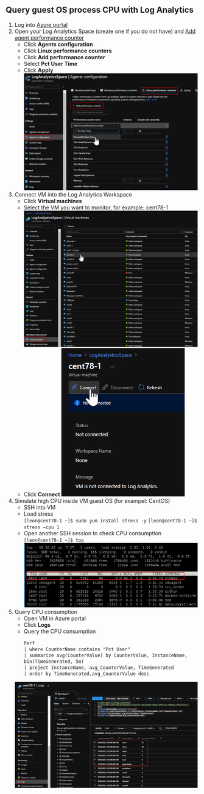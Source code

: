 ## Query guest OS process CPU with Log Analytics

1. Log into [Azure portal](https://portal.azure.com/)
2. Open your Log Analytics Space (create one if you do not have) and [Add agent performance counter](https://docs.microsoft.com/en-us/azure/azure-monitor/agents/data-sources-performance-counters)
    - Click **Agents configuration**
    - Click **Linux performance counters**
    - Click **Add performance counter**
    - Select **Pct User Time**
    - Click **Apply**
    ![image](../images/AgentConfiguration.jpg)
3. Connect VM into the Log Analytics Workspace
    - Click **Virtual machines**
    - Select the VM you want to monitor, for example: cent78-1
    ![image](../images/SelectVMinWorkspace.jpg) <br/>
    - Click **Connect**
    ![image](../images/ConnectWorkspace.jpg)
4. Simulate high CPU inside VM guest OS (for exampel: CentOS)
    - SSH into VM
    - Load stress  
    `[leon@cent78-1 ~]$ sudo yum install stress -y`
    `[leon@cent78-1 ~]$ stress –cpu 1`
    - Open another SSH session to check CPU consumption
    `[leon@cent78-1 ~]$ top`
    ![image](../images/StressCPU.jpg)
5. Query CPU consumption
    - Open VM in Azure portal
    - Click **Logs**
    - Query the CPU consumption <br/>
        ```
        Perf
        | where CounterName contains "Pct User"
        | summarize avg(CounterValue) by CounterValue, InstanceName, bin(TimeGenerated, 5m)
        | project InstanceName, avg_CounterValue, TimeGenerated
        | order by TimeGenerated,avg_CounterValue desc
        ```
    ![image](../images/QueryCPUConsumption.jpg)



